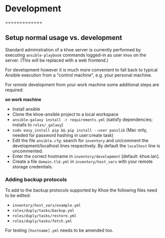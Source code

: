
# Development
=============

## Setup normal usage vs. development

Standard administration of a khoe server is currently performed by executing `ansible-playbook` commands logged-in as user `khoe` on the server. (This will be replaced with a web frontend.)

For development however it is much more convenient to fall back to typical Ansible execution from a "control machine", e.g. your personal machine.

For *remote* development from your work machine some additional steps are required:

**on work machine**

- Install ansible
- Clone the khoe-ansible project to a local workspace
- `ansible-galaxy install -r requirements.yml` (satisfy dependencies; installs to `roles/_galaxy`)
- `sudo easy_install pip && pip install --user passlib` (Mac only, needed for password hashing in user:create task)
- Edit the file `ansible.cfg`: search for `inventory` and un/comment the  development/localhost lines respectively. By default the `localhost` line is uncommented.
- Enter the correct hostname in `inventory/development` [default: khoe.lan].
- Create a file `domain.tld.yml` in `inventory/host_vars` with your remote storage credentials.

### Adding backup protocols

To add to the backup protocols supported by Khoe the following files need to be edited:

- `inventory/host_vars/example.yml`
- `roles/duply/tasks/backup.yml`
- `roles/duply/tasks/restore.yml`
- `roles/duply/tasks/fetch.yml`

For testing `[hostname].yml` needs to be amended too.
